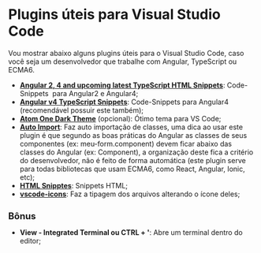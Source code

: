 # Plugins úteis para Visual Studio Code

Vou mostrar abaixo alguns plugins úteis para o Visual Studio Code, caso você seja um desenvolvedor que trabalhe com Angular, TypeScript ou ECMA6.
<ul>
 	<li><strong><a href="https://marketplace.visualstudio.com/items?itemName=UVBrain.Angular2" target="_blank" rel="noopener noreferrer">Angular 2, 4 and upcoming latest TypeScript HTML Snippets</a></strong>: Code-Snippets  para Angular2 e Angular4;</li>
 	<li><strong><a href="https://marketplace.visualstudio.com/items?itemName=johnpapa.Angular2" target="_blank" rel="noopener noreferrer">Angular v4 TypeScript Snippets</a></strong>: Code-Snippets para Angular4 (recomendável possuir este também);</li>
 	<li><strong><a href="https://marketplace.visualstudio.com/items?itemName=akamud.vscode-theme-onedark" target="_blank" rel="noopener noreferrer">Atom One Dark Theme</a></strong> (opcional): Ótimo tema para VS Code;</li>
 	<li><strong><a href="https://marketplace.visualstudio.com/items?itemName=steoates.autoimport" target="_blank" rel="noopener noreferrer">Auto Import</a></strong>: Faz auto importação de classes, uma dica ao usar este plugin é que segundo as boas práticas do Angular as classes de seus componentes (ex: meu-form.component) devem ficar abaixo das classes do Angular (ex: Component), a organização deste fica a critério do desenvolvedor, não é feito de forma automática (este plugin serve para todas bibliotecas que usam ECMA6, como React, Angular, Ionic, etc);</li>
 	<li><strong><a href="https://marketplace.visualstudio.com/items?itemName=abusaidm.html-snippets" target="_blank" rel="noopener noreferrer">HTML Snipptes</a></strong>: Snippets HTML;</li>
 	<li><strong><a href="https://marketplace.visualstudio.com/items?itemName=robertohuertasm.vscode-icons" target="_blank" rel="noopener noreferrer">vscode-icons</a></strong>: Faz a tipagem dos arquivos alterando o ícone deles;</li>
</ul>
<h1 style="font-size:130%;">Bônus</h1>
<ul>
 	<li><strong>View - Integrated Terminal ou CTRL + '</strong>: Abre um terminal dentro do editor;</li>
</ul>
